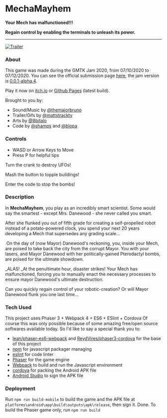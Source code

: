 # MechaMayhem

**Your Mech has malfunctioned!!!**

**Regain control by enabling the terminals to unleash its power.**

---

[![Trailer](https://img.youtube.com/vi/Jz-3jMS3WbI/hqdefault.jpg)](https://www.youtube.com/watch?v=Jz-3jMS3WbI)

### About
This game was made during the GMTK Jam 2020, from 07/10/2020 to 07/12/2020. You can see the official submission page [here](https://itch.io/jam/gmtk-2020/rate/696581), the jam version is [0.0.1-alpha.4](https://github.com/blopa/mecha-mayhem/releases/tag/0.0.1-alpha.4).

Play it now on [itch.io](https://shamps.itch.io/mechamayhem) or [Github Pages](https://blopa.github.io/mecha-mayhem/) (latest build).

Brought to you by:
- Sound/Music by [@themajorbruno](https://twitter.com/themajorbruno)
- Trailer/Gifs by [@mattstracktv](https://instagram.com/mattstracktv)
- Arts by [@8bitalo](https://twitter.com/8bitalo)
- Code by [@shamps](https://shamps.itch.io/) and [@blopa](https://github.com/blopa)

### Controls
*   WASD or Arrow Keys to Move
*   Press P for helpful tips

Turn the crank to destroy UFOs!

Mash the button to topple buildings!

Enter the code to stop the bombs!

### Description
In **MechaMayhem**, you play as an incredibly smart scientist. Some would say the smartest - except Mrs. Danewood - she never called you smart. 

After she flunked you out of fifth grade for creating a self-propelled robot instead of a potato-powered clock, you spend your next 20 years developing a Mech that supersedes any grading scale…

 On the day of (now Mayor) Danewood's reckoning, you, inside your Mech, are poised to take back the city from the corrupt Mayor. You with your lasers, and Mayor Danewood with her politically-gained Pterodactyl bombs, are poised for the ultimate showdown.

_ALAS! _At the penultimate hour, disaster strikes! Your Mech has malfunctioned, forcing you to manually enact the necessary processes to ensure mayor Danewood's ultimate destruction.

Can you quickly regain control of your robotic-creation? Or will Mayor Danewood flunk you one last time...

### Tech Used

This project uses Phaser 3 + Webpack 4 + ES6 + ESlint + Cordova
Of course this was only possible because of some amazing free/open source softwares available today. So I'd like to say a special thank you to:
- [lean/phaser-es6-webpack](https://github.com/lean/phaser-es6-webpack) and [ReydVires/phaser3-cordova](https://github.com/ReydVires/phaser3-cordova) for the base of this project
- [npm](https://github.com/npm/cli) for javascript packager managing
- [eslint](https://github.com/eslint/eslint) for code linter
- [Phaser](https://github.com/photonstorm/phaser) for the game engine
- [Webpack](https://github.com/webpack/webpack) to build and run the Javascript environment
- [cordova](https://github.com/apache/cordova) for packing the Android APK file
- [Android Studio](https://android.googlesource.com/platform/tools/base/+/studio-master-dev/studio.md) to sign the APK file

### Deployment
Run `npm run build-mobile` to build the game and the APK file at `platforms\android\app\build\outputs\apk\release`, then sign it. Done.
To build the Phaser game only, run `npm run build`
